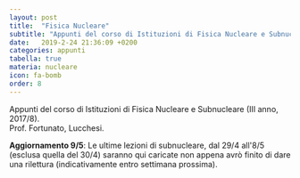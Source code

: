 ```yaml
---
layout: post
title:  "Fisica Nucleare"
subtitle: "Appunti del corso di Istituzioni di Fisica Nucleare e Subnucleare"
date:   2019-2-24 21:36:09 +0200
categories: appunti
tabella: true
materia: nucleare
icon: fa-bomb
order: 8
---
```


Appunti del corso di Istituzioni di Fisica Nucleare e Subnucleare (III anno, 2017/8).<br/>
Prof. Fortunato, Lucchesi.<br/>

**Aggiornamento 9/5**: Le ultime lezioni di subnucleare, dal 29/4 all'8/5 (esclusa quella del 30/4) saranno qui caricate non appena avrò finito di dare una rilettura (indicativamente entro settimana prossima).
